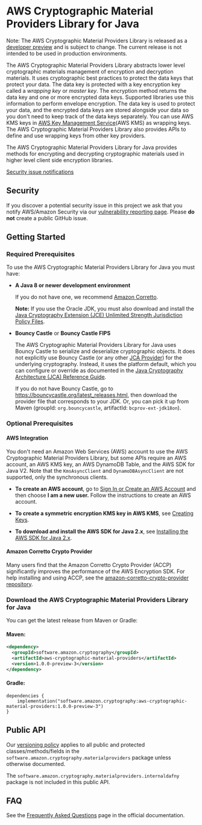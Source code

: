 # AWS Cryptographic Material Providers Library for Java

Note: The AWS Cryptographic Material Providers Library is released as a
[developer preview](https://docs.aws.amazon.com/sdkref/latest/guide/maint-policy.html#version-life-cycle)
and is subject to change.
The current release is not intended to be used in production environments.

The AWS Cryptographic Material Providers Library abstracts lower level cryptographic materials management of encryption and decryption materials.
It uses cryptographic best practices to protect the data keys that protect your data.
The data key is protected with a key encryption key called a *wrapping key* or *master key*.
The encryption method returns the data key and one or more encrypted data keys.
Supported libraries use this information to perform envelope encryption.
The data key is used to protect your data,
and the encrypted data keys are stored alongside your data
so you don't need to keep track of the data keys separately.
You can use AWS KMS keys in [AWS Key Management Service](https://aws.amazon.com/kms/)(AWS KMS) as wrapping keys.
The AWS Cryptographic Material Providers Library
also provides APIs to define and use wrapping keys from other key providers. 

The AWS Cryptographic Material Providers Library for Java provides methods for encrypting and decrypting cryptographic materials used in higher level client side encryption libraries. 

[Security issue notifications](./CONTRIBUTING.md#security-issue-notifications)

## Security
If you discover a potential security issue in this project
we ask that you notify AWS/Amazon Security via our
[vulnerability reporting page](http://aws.amazon.com/security/vulnerability-reporting/).
Please **do not** create a public GitHub issue.

## Getting Started

### Required Prerequisites
To use the AWS Cryptographic Material Providers Library for Java you must have:

* **A Java 8 or newer development environment**

  If you do not have one, we recommend [Amazon Corretto](https://aws.amazon.com/corretto/).

  **Note:** If you use the Oracle JDK, you must also download and install the [Java Cryptography Extension (JCE) Unlimited Strength Jurisdiction Policy Files](http://www.oracle.com/technetwork/java/javase/downloads/jce8-download-2133166.html).

* **Bouncy Castle** or **Bouncy Castle FIPS**

  The AWS Cryptographic Material Providers Library for Java uses Bouncy Castle to serialize and deserialize cryptographic objects.
  It does not explicitly use Bouncy Castle (or any other [JCA Provider](https://docs.oracle.com/javase/8/docs/api/java/security/Provider.html)) for the underlying cryptography.
  Instead, it uses the platform default, which you can configure or override as documented in the
  [Java Cryptography Architecture (JCA) Reference Guide](https://docs.oracle.com/javase/9/security/java-cryptography-architecture-jca-reference-guide.htm#JSSEC-GUID-2BCFDD85-D533-4E6C-8CE9-29990DEB0190).

  If you do not have Bouncy Castle, go to https://bouncycastle.org/latest_releases.html, then download the provider file that corresponds to your JDK.
  Or, you can pick it up from Maven (groupId: `org.bouncycastle`, artifactId: `bcprov-ext-jdk18on`).

### Optional Prerequisites

#### AWS Integration
You don't need an Amazon Web Services (AWS) account to use the AWS Cryptographic Material Providers Library, but some APIs require an AWS account, an AWS KMS key, an AWS DynamoDB Table, and the AWS SDK for Java V2. Note that the `KmsAsyncClient` and `DynamoDBAsyncClient` are not supported, only the synchronous clients.

* **To create an AWS account**, go to [Sign In or Create an AWS Account](https://portal.aws.amazon.com/gp/aws/developer/registration/index.html) and then choose **I am a new user.** Follow the instructions to create an AWS account.

* **To create a symmetric encryption KMS key in AWS KMS**, see [Creating Keys](https://docs.aws.amazon.com/kms/latest/developerguide/create-keys.html).

* **To download and install the AWS SDK for Java 2.x**, see [Installing the AWS SDK for Java 2.x](https://docs.aws.amazon.com/sdk-for-java/v2/developer-guide/getting-started.html).

#### Amazon Corretto Crypto Provider
Many users find that the Amazon Corretto Crypto Provider (ACCP) significantly improves the performance of the AWS Encryption SDK.
For help installing and using ACCP, see the [amazon-corretto-crypto-provider repository](https://github.com/corretto/amazon-corretto-crypto-provider).

### Download the AWS Cryptographic Material Providers Library for Java
You can get the latest release from Maven or Gradle:

#### Maven:

```xml
<dependency>
  <groupId>software.amazon.cryptography</groupId>
  <artifactId>aws-cryptographic-material-providers</artifactId>
  <version>1.0.0-preview-3</version>
</dependency>
```

#### Gradle:
```
dependencies {
    implementation("software.amazon.cryptography:aws-cryptographic-material-providers:1.0.0-preview-3")
}
```

## Public API

Our [versioning policy](./VERSIONING.rst) applies to all public and protected classes/methods/fields
in the  `software.amazon.cryptography.materialproviders` package unless otherwise documented.

The `software.amazon.cryptography.materialproviders.internaldafny` package is not included in this public API.

## FAQ

See the [Frequently Asked Questions](https://docs.aws.amazon.com/encryption-sdk/latest/developer-guide/faq.html) page in the official documentation.
